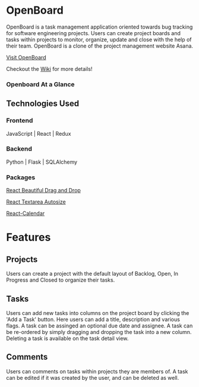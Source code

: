 # OpenBoard

OpenBoard is a task management application oriented towards bug tracking for software engineering projects. Users can create project boards and tasks within projects to monitor, organize, update and close with the help of their team. OpenBoard is a clone of the project management website Asana.

<a href="https://openboard-app.herokuapp.com/">Visit OpenBoard</a>

Checkout the [Wiki](https://github.com/parkerbo/OpenBoard/wiki) for more details!

### Openboard At a Glance


## Technologies Used

### Frontend
JavaScript | React | Redux
### Backend
Python | Flask | SQLAlchemy
### Packages
[React Beautiful Drag and Drop](https://github.com/atlassian/react-beautiful-dnd)

[React Textarea Autosize](https://www.npmjs.com/package/react-textarea-autosize)

[React-Calendar](https://www.npmjs.com/package/react-calendar)

# Features
## Projects
Users can create a project with the default layout of Backlog, Open, In Progress and Closed to organize their tasks.

## Tasks
Users can add new tasks into columns on the project board by clicking the 'Add a Task' button. Here users can add a title, description and various flags. A task can be assinged an optional due date and assignee. A task can be re-ordered by simply dragging and dropping the task into a new column. Deleting a task is available on the task detail view.

## Comments
Users can comments on tasks within projects they are members of. A task can be edited if it was created by the user, and can be deleted as well.
